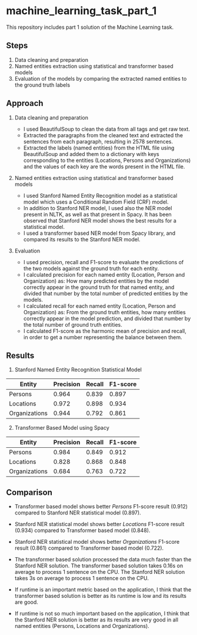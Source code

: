 # machine_learning_task_part_1
This repository includes part 1 solution of the Machine Learning task.

## Steps

1. Data cleaning and preparation
2. Named entities extraction using statistical and transformer based models
3. Evaluation of the models by comparing the extracted named entities to the ground truth labels

## Approach

1. Data cleaning and preparation
    - I used BeautifulSoup to clean the data from all tags and get raw text.
    - Extracted the paragraphs from the cleaned text and extracted the sentences from each paragraph, resulting in 2578 sentences.
    - Extracted the labels (named entities) from the HTML file using BeautifulSoup and added them to a dictionary with keys corresponding to the entities (Locations, Persons and Organizations) and the values of each key are the words present in the HTML file.

2. Named entities extraction using statistical and transformer based models
    - I used Stanford Named Entity Recognition model as a statistical model which uses a Conditional Random Field (CRF) model.
    - In addition to Stanford NER model, I used also the NER model present in NLTK, as well as that present in Spacy. It has been observed that Stanford NER model shows the best results for a statistical model.
    - I used a transformer based NER model from Spacy library, and compared its results to the Stanford NER model.

3. Evaluation
    - I used precision, recall and F1-score to evaluate the predictions of the two models against the ground truth for each entity.
    - I calculated precision for each named entity (Location, Person and Organization) as: How many predicted entities by the model correctly appear in the ground truth for that named entity, and divided that number by the total number of predicted entities by the models.
    - I calculated recall for each named entity (Location, Person and Organization) as: From the ground truth entities, how many entities correctly appear in the model prediction, and divided that number by the total number of ground truth entities.
    - I calculated F1-score as the harmonic mean of precision and recall, in order to get a number representing the balance between them.

## Results

1. Stanford Named Entity Recognition Statistical Model

Entity | Precision | Recall | F1-score
 ------------ | ------------- | ------------ | ------------- 
Persons | 0.964 | 0.839 | 0.897 
Locations | 0.972 | 0.898 | 0.934
Organizations | 0.944 | 0.792 | 0.861

2. Transformer Based Model using Spacy

Entity | Precision | Recall | F1-score
 ------------ | ------------- | ------------ | ------------- 
Persons | 0.984 | 0.849 | 0.912 
Locations | 0.828 | 0.868 | 0.848
Organizations | 0.684 | 0.763 | 0.722

## Comparison

- Transformer based model shows better *Persons* F1-score result (0.912) compared to Stanford NER statistical model (0.897).

- Stanford NER statistical model shows better *Locations* F1-score result (0.934) compared to Transformer based model (0.848).

- Stanford NER statistical model shows better *Organizations* F1-score result (0.861) compared to Transformer based model (0.722).

- The transformer based solution processed the data much faster than the Stanford NER solution. The transformer based solution takes 0.16s on average to process 1 sentence on the CPU. The Stanford NER solution takes 3s on average to process 1 sentence on the CPU.

- If runtime is an important metric based on the application, I think that the transformer based solution is better as its runtime is low and its results are good.

- If runtime is not so much important based on the application, I think that the Stanford NER solution is better as its results are very good in all named entities (Persons, Locations and Organizations).